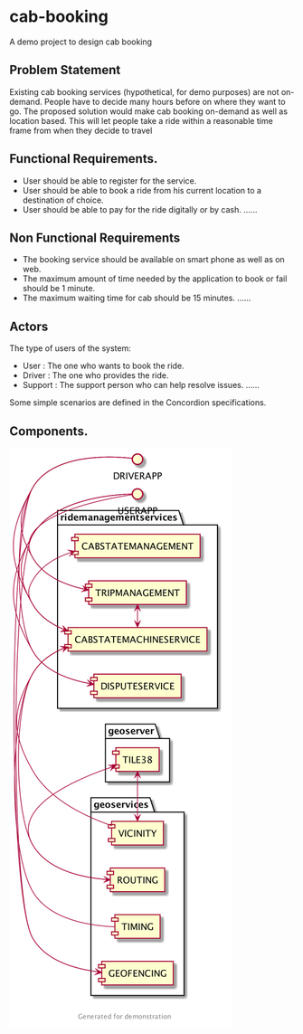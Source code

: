 # cab-booking
A demo project to design cab booking

## Problem Statement
Existing cab booking services (hypothetical, for demo purposes) are not on-demand. People have to decide many hours before on where they want to go.
The proposed solution would make cab booking on-demand as well as location based. This will let people take a ride within a reasonable time frame from when they decide to travel

## Functional Requirements.

- User should be able to register for the service.
- User should be able to book a ride from his current location to a destination of choice.
- User should be able to pay for the ride digitally or by cash.
......

## Non Functional Requirements
- The booking service should be available on smart phone as well as on web.
- The maximum amount of time needed by the application to book or fail should be 1 minute.
- The maximum waiting time for cab should be 15 minutes.
......

## Actors
The type of users of the system:
- User : The one who wants to book the ride.
- Driver : The one who provides the ride.
- Support : The support person who can help resolve issues.
......

Some simple scenarios are defined in the Concordion specifications.

## Components.
![Components](components.png)  
